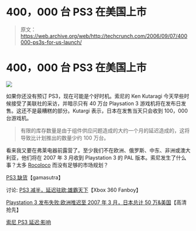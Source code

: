 # 400，000 台 PS3 在美国上市

> 原文：<https://web.archive.org/web/http://techcrunch.com/2006/09/07/400000-ps3s-for-us-launch/>

# 400，000 台 PS3 在美国上市

![](img/512f4eb9c61a87805b179e1dbdc7f1a2.png)

如果你还没有预订 PS3，现在可能是个好时机。索尼的 Ken Kutaragi 今天早些时候接受了美联社的采访，并暗示只有 40 万台 Playsation 3 游戏机将在发布日发售。这还不是最糟糕的部分。Kutargi 表示，日本在发售当天只会收到 100，000 台游戏机。

> 有限的库存数量是由于组件供应问题造成的大约一个月的延迟造成的，这将导致比计划推出的数量少约 100 万台。

看来我又要在弗莱电器前露营了。至少我们不在欧洲、俄罗斯、中东、非洲或澳大利亚，他们将在 2007 年 3 月收到 Playstation 3 的 PAL 版本。索尼发生了什么事？太多 [Rocoloco](https://web.archive.org/web/20130627205458/http://www.us.playstation.com/PSP/Games/UCUS-98662) 而没有足够的市场规划？

[PS3 缺货](https://web.archive.org/web/20130627205458/http://www.gamasutra.com/php-bin/news_index.php?story=10762)【gamasutra】

讨论:
[PS3 减半，延迟驻欧:雄霸天下](https://web.archive.org/web/20130627205458/http://www.xbox360fanboy.com/2006/09/06/ps3-cut-in-half-delay-in-europe-our-take/)【Xbox 360 Fanboy】

[Playstation 3 发布失败:欧洲推迟至 2007 年 3 月，日本总计 50 万&美国](https://web.archive.org/web/20130627205458/http://www.hdbeat.com/2006/09/06/playstation-3-launch-misfire-europe-delayed-to-march-07-500k/)【高清抢先】

[索尼 PS3 延迟:影响](https://web.archive.org/web/20130627205458/http://www.techdigest.tv/2006/09/sonys_ps3_delay.html)